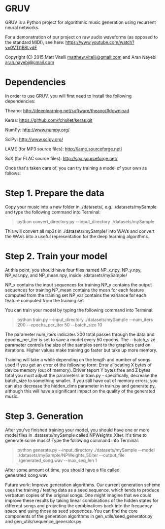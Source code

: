 # GRUV
GRUV is a Python project for algorithmic music generation using recurrent neural networks.

For a demonstration of our project on raw audio waveforms (as opposed to the standard MIDI), see here: https://www.youtube.com/watch?v=0VTI1BBLydE

Copyright (C) 2015 Matt Vitelli matthew.vitelli@gmail.com and Aran Nayebi aran.nayebi@gmail.com

# Dependencies
In order to use GRUV, you will first need to install the following dependencies:

Theano: http://deeplearning.net/software/theano/#download

Keras: https://github.com/fchollet/keras.git

NumPy: http://www.numpy.org/

SciPy: http://www.scipy.org/

LAME (for MP3 source files): http://lame.sourceforge.net/ 

SoX (for FLAC source files): http://sox.sourceforge.net/

Once that's taken care of, you can try training a model of your own as follows:


# Step 1. Prepare the data
Copy your music into a new folder in ./datasets/, e.g. ./datasets/mySample and type the following command into Terminal:
>    python convert_directory.py --input_directory ./datasets/mySample

This will convert all mp3s in ./datasets/mySample/ into WAVs and convert the WAVs into a useful representation for the deep learning algorithms.

# Step 2. Train your model
At this point, you should have four files named NP_x.npy, NP_y.npy, NP_var.npy, and NP_mean.npy, inside ./datasets/mySample/

NP_x contains the input sequences for training
NP_y contains the output sequences for training
NP_mean contains the mean for each feature computed from the training set
NP_var contains the variance for each feature computed from the training set

You can train your model by typing the following command into Terminal:
>    python train.py --input_directory ./datasets/mySample --num_iters 200 --epochs_per_iter 50 --batch_size 10

The parameter num_iters indicates 200 total passes through the data and epochs_per_iter is set to save a model every 50 epochs. The --batch_size parameter controls the size of the samples sent to the graphics card on iterations. Higher values make training go faster but take up more memory.

Training will take a while depending on the length and number of songs used
If you get an error of the following form:
Error allocating X bytes of device memory (out of memory). Driver report Y bytes free and Z bytes total
you must adjust the parameters in train.py - specifically, decrease the batch_size to something smaller. If you still have out of memory errors, you can also decrease the hidden_dims parameter in train.py and generate.py, although this will have a significant impact on the quality of the generated music.

# Step 3. Generation
After you've finished training your model, you should have one or more model files in .datasets/mySample called NPWeights_Xiter. it's time to generate some music!
Type the following command into Terminal:
>    python generate.py --input_directory ./datasets/mySample --model ./datasets/mySample/NPWeights_50iter --output_file ./generated_song.wav --max_seq_len 1 

After some amount of time, you should have a file called generated_song.wav

Future work:
Improve generation algorithms. Our current generation scheme uses the training / testing data as a seed sequence, which tends to produce verbatum copies of the original songs. One might imagine that we could improve these results by taking linear combinations of the hidden states for different songs and projecting the combinations back into the frequency space and using those as seed sequences. You can find the core components of the generation algorithms in gen_utils/seed_generator.py and gen_utils/sequence_generator.py









